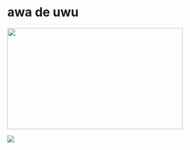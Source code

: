 # awa de uwu
<img src="https://pa1.narvii.com/6550/1c77646f2a267dbcd93516874c99d5322923ade3_hq.gif" width="400" height="230"/>
</p>

<img src="https://github.com/NeKosmic/NK-BOT/blob/main/culebrita.svg" />
</div>
